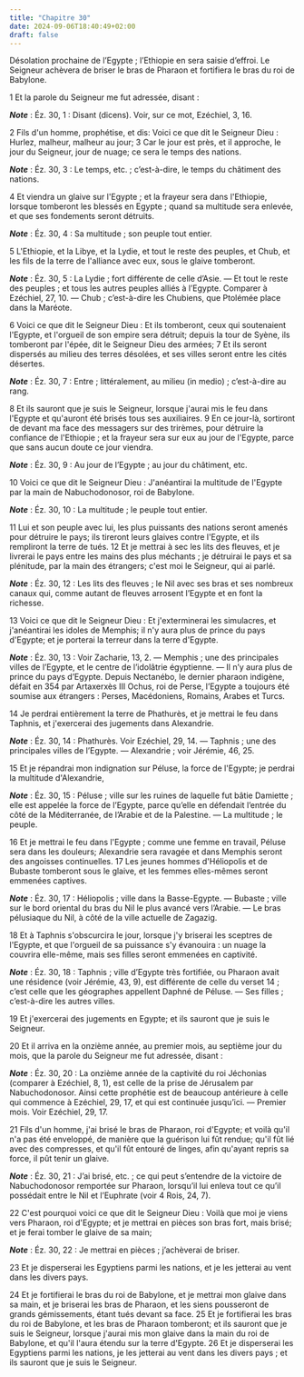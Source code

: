 ```yaml
---
title: "Chapitre 30"
date: 2024-09-06T18:40:49+02:00
draft: false
---
```



Désolation prochaine de l’Egypte ; l’Ethiopie en sera saisie d’effroi.
Le Seigneur achèvera de briser le bras de Pharaon et fortifiera le bras du roi de Babylone.


1 Et la parole du Seigneur me fut adressée, disant :

***Note*** :  Éz. 30, 1 : Disant (dicens). Voir, sur ce mot, Ezéchiel, 3, 16.


2 Fils d'un homme, prophétise, et dis: Voici ce que dit le Seigneur Dieu : Hurlez, malheur, malheur au jour; 3 Car le jour est près, et il approche, le jour du Seigneur, jour de nuage; ce sera le temps des nations.

***Note*** :  Éz. 30, 3 : Le temps, etc. ; c’est-à-dire, le temps du châtiment des nations.

4 Et viendra un glaive sur l'Egypte ; et la frayeur sera dans l'Ethiopie, lorsque tomberont les blessés en Egypte ; quand sa multitude sera enlevée, et que ses fondements seront détruits.

***Note*** :  Éz. 30, 4 : Sa multitude ; son peuple tout entier.

5 L'Ethiopie, et la Libye, et la Lydie, et tout le reste des peuples, et Chub, et les fils de la terre de l'alliance avec eux, sous le glaive tomberont.

***Note*** :  Éz. 30, 5 : La Lydie ; fort différente de celle d’Asie. ― Et tout le reste des peuples ; et tous les autres peuples alliés à l’Egypte. Comparer à Ezéchiel, 27, 10. ― Chub ; c’est-à-dire les Chubiens, que Ptolémée place dans la Maréote.


6 Voici ce que dit le Seigneur Dieu : Et ils tomberont, ceux qui soutenaient l'Egypte, et l'orgueil de son empire sera détruit; depuis la tour de Syène, ils tomberont par l'épée, dit le Seigneur Dieu des armées; 7 Et ils seront dispersés au milieu des terres désolées, et ses villes seront entre les cités désertes.

***Note*** :  Éz. 30, 7 : Entre ; littéralement, au milieu (in medio) ; c’est-à-dire au rang.

8 Et ils sauront que je suis le Seigneur, lorsque j'aurai mis le feu dans l'Egypte et qu'auront été brisés tous ses auxiliaires. 9 En ce jour-là, sortiront de devant ma face des messagers sur des trirèmes, pour détruire la confiance de l'Ethiopie ; et la frayeur sera sur eux au jour de l'Egypte, parce que sans aucun doute ce jour viendra.

***Note*** :  Éz. 30, 9 : Au jour de l’Egypte ; au jour du châtiment, etc.


10 Voici ce que dit le Seigneur Dieu : J'anéantirai la multitude de l'Egypte par la main de Nabuchodonosor, roi de Babylone.

***Note*** :  Éz. 30, 10 : La multitude ; le peuple tout entier.

11 Lui et son peuple avec lui, les plus puissants des nations seront amenés pour détruire le pays; ils tireront leurs glaives contre l'Egypte, et ils rempliront la terre de tués. 12 Et je mettrai à sec les lits des fleuves, et je livrerai le pays entre les mains des plus méchants ; je détruirai le pays et sa plénitude, par la main des étrangers; c'est moi le Seigneur, qui ai parlé.

***Note*** :  Éz. 30, 12 : Les lits des fleuves ; le Nil avec ses bras et ses nombreux canaux qui, comme autant de fleuves arrosent l’Egypte et en font la richesse.


13 Voici ce que dit le Seigneur Dieu : Et j'exterminerai les simulacres, et j'anéantirai les idoles de Memphis; il n'y aura plus de prince du pays d'Egypte; et je porterai la terreur dans la terre d'Egypte.

***Note*** :  Éz. 30, 13 : Voir Zacharie, 13, 2. ― Memphis ; une des principales villes de l’Egypte, et le centre de l’idolâtrie égyptienne. ― Il n’y aura plus de prince du pays d’Egypte. Depuis Nectanébo, le dernier pharaon indigène, défait en 354 par Artaxerxès III Ochus, roi de Perse, l’Egypte a toujours été soumise aux étrangers : Perses, Macédoniens, Romains, Arabes et Turcs.

14 Je perdrai entièrement la terre de Phathurès, et je mettrai le feu dans Taphnis, et j'exercerai des jugements dans Alexandrie.

***Note*** :  Éz. 30, 14 : Phathurès. Voir Ezéchiel, 29, 14. ― Taphnis ; une des principales villes de l’Egypte. ― Alexandrie ; voir Jérémie, 46, 25.

15 Et je répandrai mon indignation sur Péluse, la force de l'Egypte; je perdrai la multitude d'Alexandrie,

***Note*** :  Éz. 30, 15 : Péluse ; ville sur les ruines de laquelle fut bâtie Damiette ; elle est appelée la force de l’Egypte, parce qu’elle en défendait l’entrée du côté de la Méditerranée, de l’Arabie et de la Palestine. ― La multitude ; le peuple.

16 Et je mettrai le feu dans l'Egypte ; comme une femme en travail, Péluse sera dans les douleurs; Alexandrie sera ravagée et dans Memphis seront des angoisses continuelles. 17 Les jeunes hommes d'Héliopolis et de Bubaste tomberont sous le glaive, et les femmes elles-mêmes seront emmenées captives.

***Note*** :  Éz. 30, 17 : Héliopolis ; ville dans la Basse-Egypte. ― Bubaste ; ville sur le bord oriental du bras du Nil le plus avancé vers l’Arabie. ― Le bras pélusiaque du Nil, à côté de la ville actuelle de Zagazig.

18 Et à Taphnis s'obscurcira le jour, lorsque j'y briserai les sceptres de l'Egypte, et que l'orgueil de sa puissance s'y évanouira : un nuage la couvrira elle-même, mais ses filles seront emmenées en captivité.

***Note*** :  Éz. 30, 18 : Taphnis ; ville d’Egypte très fortifiée, ou Pharaon avait une résidence (voir Jérémie, 43, 9), est différente de celle du verset 14 ; c’est celle que les géographes appellent Daphné de Péluse. ― Ses filles ; c’est-à-dire les autres villes.

19 Et j'exercerai des jugements en Egypte; et ils sauront que je suis le Seigneur.


20 Et il arriva en la onzième année, au premier mois, au septième jour du mois, que la parole du Seigneur me fut adressée, disant :

***Note*** :  Éz. 30, 20 : La onzième année de la captivité du roi Jéchonias (comparer à Ezéchiel, 8, 1), est celle de la prise de Jérusalem par Nabuchodonosor. Ainsi cette prophétie est de beaucoup antérieure à celle qui commence à Ezéchiel, 29, 17, et qui est continuée jusqu’ici. ― Premier mois. Voir Ezéchiel, 29, 17.


21 Fils d'un homme, j'ai brisé le bras de Pharaon, roi d'Egypte; et voilà qu'il n'a pas été enveloppé, de manière que la guérison lui fût rendue; qu'il fût lié avec des compresses, et qu'il fût entouré de linges, afin qu'ayant repris sa force, il pût tenir un glaive.

***Note*** :  Éz. 30, 21 : J’ai brisé, etc. ; ce qui peut s’entendre de la victoire de Nabuchodonosor remportée sur Pharaon, lorsqu’il lui enleva tout ce qu’il possédait entre le Nil et l’Euphrate (voir 4 Rois, 24, 7).


22 C'est pourquoi voici ce que dit le Seigneur Dieu : Voilà que moi je viens vers Pharaon, roi d'Egypte; et je mettrai en pièces son bras fort, mais brisé; et je ferai tomber le glaive de sa main;

***Note*** :  Éz. 30, 22 : Je mettrai en pièces ; j’achèverai de briser.

23 Et je disperserai les Egyptiens parmi les nations, et je les jetterai au vent dans les divers pays.


24 Et je fortifierai le bras du roi de Babylone, et je mettrai mon glaive dans sa main, et je briserai les bras de Pharaon, et les siens pousseront de grands gémissements, étant tués devant sa face. 25 Et je fortifierai les bras du roi de Babylone, et les bras de Pharaon tomberont; et ils sauront que je suis le Seigneur, lorsque j'aurai mis mon glaive dans la main du roi de Babylone, et qu'il l'aura étendu sur la terre d'Egypte. 26 Et je disperserai les Egyptiens parmi les nations, je les jetterai au vent dans les divers pays ; et ils sauront que je suis le Seigneur.

